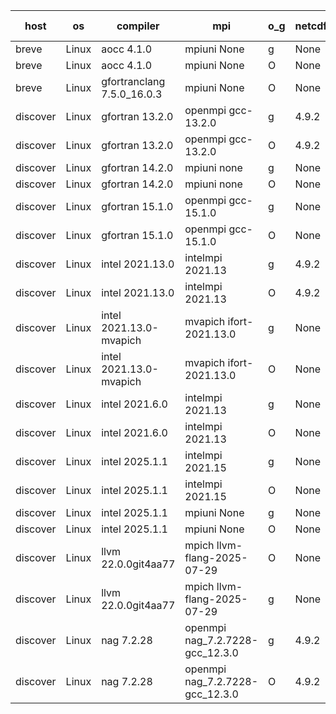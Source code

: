 

| host     | os       | compiler                              | mpi                      | o_g        | netcdf        | build       | u_pass          | u_fail          | s_pass            | s_fail            | e_pass             | e_fail             | nuopc_pass       | nuopc_fail       | artifacts link          |
|----------|----------|---------------------------------------|--------------------------|------------|---------------|-------------|-----------------|-----------------|-------------------|-------------------|--------------------|--------------------|------------------|------------------|-------------------------|
| breve | Linux | aocc 4.1.0 | mpiuni None  | g | None  | PASS | 12538 | 26 | 9 | 0 | 43 | 0 | None | None | <a href="https://github.com/esmf-org/esmf-test-artifacts/tree/4f21b9a07902ea62aabe9827d1d43663e98ee97f/develop/aocc/4.1.0/g/mpiuni/None" target="_blank">4f21b9a</a> | 
| breve | Linux | aocc 4.1.0 | mpiuni None  | O | None  | PASS | 12538 | 26 | 9 | 0 | 43 | 0 | None | None | <a href="https://github.com/esmf-org/esmf-test-artifacts/tree/494bcd63bb544d9b3d0584c5232a3f499db7f952/develop/aocc/4.1.0/O/mpiuni/None" target="_blank">494bcd6</a> | 
| breve | Linux | gfortranclang 7.5.0_16.0.3 | mpiuni None  | O | None  | PASS | None | None | None | None | None | None | None | None | <a href="https://github.com/esmf-org/esmf-test-artifacts/tree/e5c9eb3cdd14536ac042d4385170d4a3ecda4f8f/develop/gfortranclang/7.5.0_16.0.3/O/mpiuni/None" target="_blank">e5c9eb3</a> | 
| discover | Linux | gfortran 13.2.0 | openmpi gcc-13.2.0  | g | 4.9.2  | PASS | None | None | None | None | None | None | None | None | <a href="https://github.com/esmf-org/esmf-test-artifacts/tree/debc627cf878e5e404c22e0959a07f3953201b21/develop/gfortran/13.2.0/g/openmpi/gcc-13.2.0" target="_blank">debc627</a> | 
| discover | Linux | gfortran 13.2.0 | openmpi gcc-13.2.0  | O | 4.9.2  | PASS | None | None | None | None | None | None | None | None | <a href="https://github.com/esmf-org/esmf-test-artifacts/tree/421e742909a472d6edf793edff376b6b05a1dcfd/develop/gfortran/13.2.0/O/openmpi/gcc-13.2.0" target="_blank">421e742</a> | 
| discover | Linux | gfortran 14.2.0 | mpiuni none  | g | None  | PASS | None | None | None | None | None | None | None | None | <a href="https://github.com/esmf-org/esmf-test-artifacts/tree/a2393d7cf6c169c6ac927c2e8241c24c54ef1928/develop/gfortran/14.2.0/g/mpiuni/none" target="_blank">a2393d7</a> | 
| discover | Linux | gfortran 14.2.0 | mpiuni none  | O | None  | PASS | None | None | None | None | None | None | None | None | <a href="https://github.com/esmf-org/esmf-test-artifacts/tree/8dcd60625a524cd648310e7741e56c65ee3ced00/develop/gfortran/14.2.0/O/mpiuni/none" target="_blank">8dcd606</a> | 
| discover | Linux | gfortran 15.1.0 | openmpi gcc-15.1.0  | g | None  | FAIL | None | None | None | None | None | None | None | None | <a href="https://github.com/esmf-org/esmf-test-artifacts/tree/717f8e070a5c65c375db593b030a4f4d08c021cb/develop/gfortran/15.1.0/g/openmpi/gcc-15.1.0" target="_blank">717f8e0</a> | 
| discover | Linux | gfortran 15.1.0 | openmpi gcc-15.1.0  | O | None  | FAIL | None | None | None | None | None | None | None | None | <a href="https://github.com/esmf-org/esmf-test-artifacts/tree/5fae2f2f8e5b5ae4bc94fbdccbe1ba8c245ad298/develop/gfortran/15.1.0/O/openmpi/gcc-15.1.0" target="_blank">5fae2f2</a> | 
| discover | Linux | intel 2021.13.0 | intelmpi 2021.13  | g | 4.9.2  | PASS | 14235 | 0 | 51 | 0 | 81 | 0 | 63 | 0 | <a href="https://github.com/esmf-org/esmf-test-artifacts/tree/e60e6f1ffcfc840de9153405c2373e91c8e748f9/develop/intel/2021.13.0/g/intelmpi/2021.13" target="_blank">e60e6f1</a> | 
| discover | Linux | intel 2021.13.0 | intelmpi 2021.13  | O | 4.9.2  | PASS | 14235 | 0 | 51 | 0 | 81 | 0 | 63 | 0 | <a href="https://github.com/esmf-org/esmf-test-artifacts/tree/4bf3709fef2e9338677e72bf5c0fc43ed316dd4c/develop/intel/2021.13.0/O/intelmpi/2021.13" target="_blank">4bf3709</a> | 
| discover | Linux | intel 2021.13.0-mvapich | mvapich ifort-2021.13.0  | g | None  | PASS | None | None | None | None | None | None | None | None | <a href="https://github.com/esmf-org/esmf-test-artifacts/tree/446cb11ae6e5f2968fee087ccb8d40a06ccdd14b/develop/intel/2021.13.0-mvapich/g/mvapich/ifort-2021.13.0" target="_blank">446cb11</a> | 
| discover | Linux | intel 2021.13.0-mvapich | mvapich ifort-2021.13.0  | O | None  | PASS | 14235 | 0 | 51 | 0 | 81 | 0 | 63 | 0 | <a href="https://github.com/esmf-org/esmf-test-artifacts/tree/fa7d3a0ff2a103be9a9b1a2e8b32462ab6312466/develop/intel/2021.13.0-mvapich/O/mvapich/ifort-2021.13.0" target="_blank">fa7d3a0</a> | 
| discover | Linux | intel 2021.6.0 | intelmpi 2021.13  | g | None  | PASS | 14235 | 0 | 51 | 0 | 81 | 0 | 63 | 0 | <a href="https://github.com/esmf-org/esmf-test-artifacts/tree/cf7182fe01fcbf63b2cd47ab59dc545a09a24ed0/develop/intel/2021.6.0/g/intelmpi/2021.13" target="_blank">cf7182f</a> | 
| discover | Linux | intel 2021.6.0 | intelmpi 2021.13  | O | None  | PASS | 14235 | 0 | 51 | 0 | 81 | 0 | 63 | 0 | <a href="https://github.com/esmf-org/esmf-test-artifacts/tree/48f1729b41f5aa696da34d4b81c873050ceb55e4/develop/intel/2021.6.0/O/intelmpi/2021.13" target="_blank">48f1729</a> | 
| discover | Linux | intel 2025.1.1 | intelmpi 2021.15  | g | None  | PASS | None | None | None | None | None | None | None | None | <a href="https://github.com/esmf-org/esmf-test-artifacts/tree/f184fc62cd57b7026c6e5f139d0febad861a9913/develop/intel/2025.1.1/g/intelmpi/2021.15" target="_blank">f184fc6</a> | 
| discover | Linux | intel 2025.1.1 | intelmpi 2021.15  | O | None  | PASS | None | None | None | None | None | None | None | None | <a href="https://github.com/esmf-org/esmf-test-artifacts/tree/138e921f97cfe8d1f18c3e863668312e10da39e2/develop/intel/2025.1.1/O/intelmpi/2021.15" target="_blank">138e921</a> | 
| discover | Linux | intel 2025.1.1 | mpiuni None  | g | None  | PASS | 12564 | 0 | 9 | 0 | 43 | 0 | None | None | <a href="https://github.com/esmf-org/esmf-test-artifacts/tree/1915d0e6dd7b91f6feea4907b41e7455650cbff6/develop/intel/2025.1.1/g/mpiuni/None" target="_blank">1915d0e</a> | 
| discover | Linux | intel 2025.1.1 | mpiuni None  | O | None  | PASS | 12564 | 0 | 9 | 0 | 43 | 0 | None | None | <a href="https://github.com/esmf-org/esmf-test-artifacts/tree/da0e377efa5fb847bb061014ede608236139dac1/develop/intel/2025.1.1/O/mpiuni/None" target="_blank">da0e377</a> | 
| discover | Linux | llvm 22.0.0git4aa77 | mpich llvm-flang-2025-07-29  | O | None  | PASS | None | None | None | None | None | None | None | None | <a href="https://github.com/esmf-org/esmf-test-artifacts/tree/db2b7b3ddf02514317a8c8687ceb8fce20635dc0/develop/llvm/22.0.0git4aa77/O/mpich/llvm-flang-2025-07-29" target="_blank">db2b7b3</a> | 
| discover | Linux | llvm 22.0.0git4aa77 | mpich llvm-flang-2025-07-29  | g | None  | PASS | None | None | None | None | None | None | None | None | <a href="https://github.com/esmf-org/esmf-test-artifacts/tree/47f5b6758782d344493ba8bf43f5e00297af08d7/develop/llvm/22.0.0git4aa77/g/mpich/llvm-flang-2025-07-29" target="_blank">47f5b67</a> | 
| discover | Linux | nag 7.2.28 | openmpi nag_7.2.7228-gcc_12.3.0  | g | 4.9.2  | PASS | None | None | None | None | None | None | None | None | <a href="https://github.com/esmf-org/esmf-test-artifacts/tree/a766e429b983749d5df12f5098dabe412c2cd9d8/develop/nag/7.2.28/g/openmpi/nag_7.2.7228-gcc_12.3.0" target="_blank">a766e42</a> | 
| discover | Linux | nag 7.2.28 | openmpi nag_7.2.7228-gcc_12.3.0  | O | 4.9.2  | PASS | None | None | None | None | None | None | None | None | <a href="https://github.com/esmf-org/esmf-test-artifacts/tree/46dfa27ea205e88eca79fb643c9f50788a54a0ef/develop/nag/7.2.28/O/openmpi/nag_7.2.7228-gcc_12.3.0" target="_blank">46dfa27</a> | 
